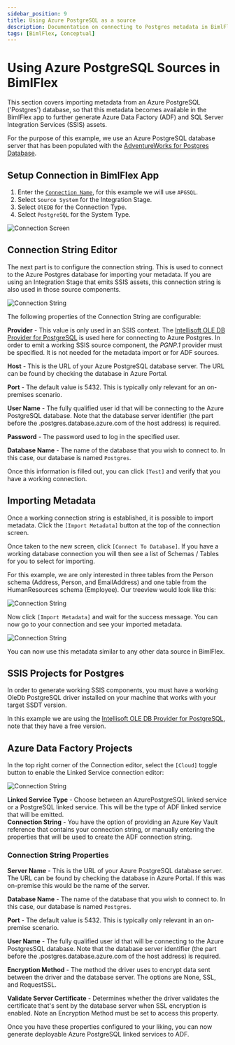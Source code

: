 ```yaml
---
sidebar_position: 9
title: Using Azure PostgreSQL as a source
description: Documentation on connecting to Postgres metadata in BimlFlex
tags: [BimlFlex, Conceptual]
---
```


# Using Azure PostgreSQL Sources in BimlFlex

This section covers importing metadata from an Azure PostgreSQL ('Postgres') database, so that this metadata becomes available in the BimlFlex app to further generate Azure Data Factory (ADF) and SQL Server Integration Services (SSIS) assets.

For the purpose of this example, we use an Azure PostgreSQL database server that has been populated with the [AdventureWorks for Postgres Database](https://github.com/lorint/AdventureWorks-for-Postgres).

## Setup Connection in BimlFlex App

1. Enter the [`Connection Name`](bimlflex-connection-editor), for this example we will use `APGSQL`.
2. Select `Source System` for the Integration Stage.
3. Select `OlEDB` for the Connection Type.
4. Select `PostgreSQL` for the System Type.

![Connection Screen](images/azurepostgres/connection.png)

## Connection String Editor

The next part is to configure the connection string. This is used to connect to the Azure Postgres database for importing your metadata. If you are using an Integration Stage that emits SSIS assets, this connection string is also used in those source components.

![Connection String](images/azurepostgres/connectionstring.png)

The following properties of the Connection String are configurable:

**Provider** - This value is only used in an SSIS context. The [Intellisoft OLE DB Provider for PostgreSQL](https://www.pgoledb.com/index.php/component/filecabinet/?Itemid=111) is used here for connecting to Azure Postgres. In order to emit a working SSIS source component, the *PGNP.1* provider must be specified. It is not needed for the metadata import or for ADF sources.

**Host** - This is the URL of your Azure PostgreSQL database server. The URL can be found by checking the database in Azure Portal.

**Port** - The default value is 5432. This is typically only relevant for an on-premises scenario.

**User Name** - The fully qualified user id that will be connecting to the Azure PostgreSQL database. Note that the database server identifier (the part before the .postgres.database.azure.com of the host address) is required.

**Password** - The password used to log in the specified user.

**Database Name** - The name of the database that you wish to connect to. In this case, our database is named `Postgres`.

Once this information is filled out, you can click `[Test]` and verify that you have a working connection.

## Importing Metadata

Once a working connection string is established, it is possible to import metadata. Click the `[Import Metadata]` button at the top of the connection screen.

Once taken to the new screen, click `[Connect To Database]`. If you have a working database connection you will then see a list of Schemas / Tables for you to select for importing.

For this example, we are only interested in three tables from the Person schema (Address, Person, and EmailAddress) and one table from the HumanResources schema (Employee). Our treeview would look like this:

![Connection String](images/azurepostgres/metadata-import.png)

Now click `[Import Metadata]` and wait for the success message. You can now go to your connection and see your imported metadata.

![Connection String](images/azurepostgres/oledb-example.png)
 
You can now use this metadata similar to any other data source in BimlFlex.

## SSIS Projects for Postgres

 In order to generate working SSIS components, you must have a working OleDb PostgreSQL driver installed on your machine that works with your target SSDT version.

In this example we are using the [Intellisoft OLE DB Provider for PostgreSQL](https://www.pgoledb.com/index.php/component/filecabinet/?Itemid=111), note that they have a free version.

## Azure Data Factory Projects

 In the top right corner of the Connection editor, select the `[Cloud]` toggle button to enable the Linked Service connection editor:  

![Connection String](images/azurepostgres/ADF-projects.png)

**Linked Service Type** - Choose between an AzurePostgreSQL linked service or a PostgreSQL linked service. This will be the type of ADF linked service that will be emitted.  
**Connection String** - You have the option of providing an Azure Key Vault reference that contains your connection string, or manually entering the properties that will be used to create the ADF connection string.

### Connection String Properties

**Server Name** - This is the URL of your Azure PostgreSQL database server. The URL can be found by checking the database in Azure Portal. If this was on-premise this would be the name of the server.

**Database Name** - The name of the database that you wish to connect to. In this case, our database is named `Postgres`.

**Port** - The default value is 5432. This is typically only relevant in an on-premise scenario.

**User Name** - The fully qualified user id that will be connecting to the Azure PostgresSQL database. Note that the database server identifier (the part before the .postgres.database.azure.com of the host address) is required.

**Encryption Method** - The method the driver uses to encrypt data sent between the driver and the database server. The options are None, SSL, and RequestSSL.

**Validate Server Certificate** - Determines whether the driver validates the certificate that's sent by the database server when SSL encryption is enabled. Note an Encryption Method must be set to access this property.

Once you have these properties configured to your liking, you can now generate deployable Azure PostgreSQL linked services to ADF.